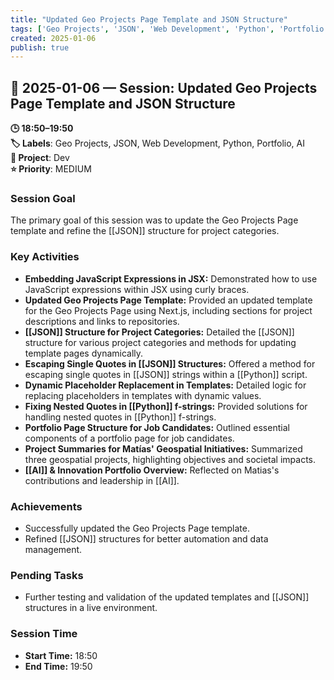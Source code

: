 ```yaml
---
title: "Updated Geo Projects Page Template and JSON Structure"
tags: ['Geo Projects', 'JSON', 'Web Development', 'Python', 'Portfolio', 'AI']
created: 2025-01-06
publish: true
---
```


## 📅 2025-01-06 — Session: Updated Geo Projects Page Template and JSON Structure

**🕒 18:50–19:50**  
**🏷️ Labels**: Geo Projects, JSON, Web Development, Python, Portfolio, AI  
**📂 Project**: Dev  
**⭐ Priority**: MEDIUM  


### Session Goal
The primary goal of this session was to update the Geo Projects Page template and refine the [[JSON]] structure for project categories.

### Key Activities
- **Embedding JavaScript Expressions in JSX:** Demonstrated how to use JavaScript expressions within JSX using curly braces.
- **Updated Geo Projects Page Template:** Provided an updated template for the Geo Projects Page using Next.js, including sections for project descriptions and links to repositories.
- **[[JSON]] Structure for Project Categories:** Detailed the [[JSON]] structure for various project categories and methods for updating template pages dynamically.
- **Escaping Single Quotes in [[JSON]] Structures:** Offered a method for escaping single quotes in [[JSON]] strings within a [[Python]] script.
- **Dynamic Placeholder Replacement in Templates:** Detailed logic for replacing placeholders in templates with dynamic values.
- **Fixing Nested Quotes in [[Python]] f-strings:** Provided solutions for handling nested quotes in [[Python]] f-strings.
- **Portfolio Page Structure for Job Candidates:** Outlined essential components of a portfolio page for job candidates.
- **Project Summaries for Matías' Geospatial Initiatives:** Summarized three geospatial projects, highlighting objectives and societal impacts.
- **[[AI]] & Innovation Portfolio Overview:** Reflected on Matias's contributions and leadership in [[AI]].

### Achievements
- Successfully updated the Geo Projects Page template.
- Refined [[JSON]] structures for better automation and data management.

### Pending Tasks
- Further testing and validation of the updated templates and [[JSON]] structures in a live environment.

### Session Time
- **Start Time:** 18:50
- **End Time:** 19:50
